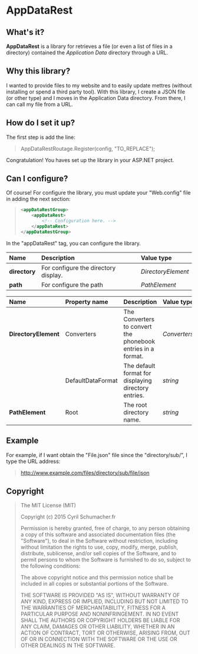 # AppDataRest
## What's it?
**AppDataRest** is a library for retrieves a file (or even a list of files in a directory) contained the *Application Data* directory through a URL.

## Why this library?
I wanted to provide files to my website and to easily update mettres (without installing or spend a third party tool). With this library, I create a JSON file (or other type) and I moves in the Application Data directory. From there, I can call my file from a URL.

## How do I set it up?
The first step is add the line:

> AppDataRestRoutage.Register(config, "TO_REPLACE");

Congratulation! You haves set up the library in your ASP.NET project.

## Can I configure?
Of course! For configure the library, you must update your "Web.config" file in adding the next section:

> ```xml
> <appDataRestGroup>
>     <appDataRest>
>         <!-- Configuration here. -->
>     </appDataRest>
> </appDataRestGroup>
> ```

In the "appDataRest" tag, you can configure the library.

| Name            | Description                           | Value type         |
|:----------------|:--------------------------------------|:-------------------|
| **directory**   | For configure the directory display.  | *DirectoryElement* |
| **path**        | For configure the path                | *PathElement*      |

| Name                 |Property name        | Description                                                  | Value type             |
|:---------------------|:------------------- |:-------------------------------------------------------------|:-----------------------|
| **DirectoryElement** | Converters          | The Converters to convert the phonebook entries in a format. | *ConvertersCollection* |
|                      | DefaultDataFormat   | The default format for displaying directory entries.         | *string*               |
| **PathElement**      | Root                | The root directory name.                                     | *string*               |


## Example ##
For example, if I want obtain the "File.json" file since the "directory/sub/", I type the URL address:

> http://www.example.com/files/directory/sub/file/json

## Copyright

> The MIT License (MIT)
> 
> Copyright (c) 2015 Cyril Schumacher.fr
> 
> Permission is hereby granted, free of charge, to any person obtaining a copy
> of this software and associated documentation files (the "Software"), to deal
> in the Software without restriction, including without limitation the rights
> to use, copy, modify, merge, publish, distribute, sublicense, and/or sell
> copies of the Software, and to permit persons to whom the Software is
> furnished to do so, subject to the following conditions:
> 
> The above copyright notice and this permission notice shall be included in all
> copies or substantial portions of the Software.
> 
> THE SOFTWARE IS PROVIDED "AS IS", WITHOUT WARRANTY OF ANY KIND, EXPRESS OR
> IMPLIED, INCLUDING BUT NOT LIMITED TO THE WARRANTIES OF MERCHANTABILITY,
> FITNESS FOR A PARTICULAR PURPOSE AND NONINFRINGEMENT. IN NO EVENT SHALL THE
> AUTHORS OR COPYRIGHT HOLDERS BE LIABLE FOR ANY CLAIM, DAMAGES OR OTHER
> LIABILITY, WHETHER IN AN ACTION OF CONTRACT, TORT OR OTHERWISE, ARISING FROM,
> OUT OF OR IN CONNECTION WITH THE SOFTWARE OR THE USE OR OTHER DEALINGS IN THE
> SOFTWARE.